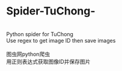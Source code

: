 # Spider-TuChong-
<br> 
Python spider for TuChong<br>  
Use regex to get image ID then save images
<br>  
<br> 
图虫网python爬虫<br>  
用正则表达式获取图像ID并保存图片
